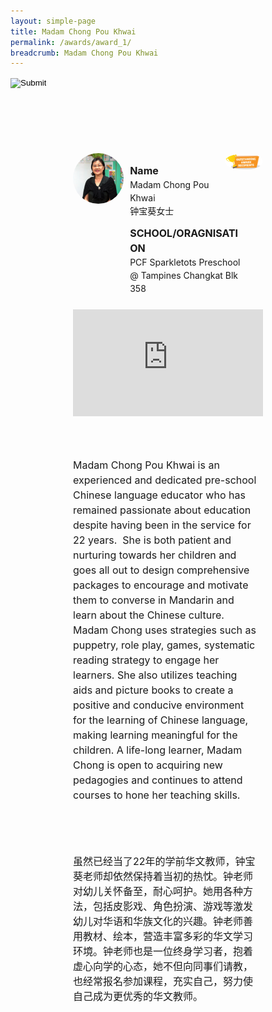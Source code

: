 ```yaml
---
layout: simple-page
title: Madam Chong Pou Khwai
permalink: /awards/award_1/
breadcrumb: Madam Chong Pou Khwai
---
```


<style>
    .wrapper {
        display: grid;
        margin-top: 50px;
        margin-left: 100px;
        margin-right: 100px;
        grid-template-columns: 10% 10% 10% 10% 10% 10% 10% 10% 10% 10%;
        grid-template-rows: 100px 100px auto auto auto;
    }

   .item1 {
        grid-column-start: 1;
        grid-column-end: 4;
        grid-row-start: 1;
        grid-row-end: 3;
        /* text-align: center; */
        margin-right: 10px;
    }

   .item2 {
        grid-column-start: 4;
        grid-column-end: 9;
        grid-row-start: 1;
        grid-row-end: 2;
        /* text-align: center; */
    }

   .item3 {
        grid-column-start: 4;
        grid-column-end: 10;
        grid-row-start: 2;
        grid-row-end: 3;
        /* text-align: center; */
    }

   .item4 {
        grid-column-start: 9;
        grid-column-end: 11;
        grid-row-start: 1;
        grid-row-end: 2;
        /* text-align: center; */
    }

   .item5 {
        grid-column-start: 1;
        grid-column-end: 11;
        grid-row-start: 3;
        grid-row-end: 4;
        margin-top: 50px;
        position:relative;
        padding-top:56.25%;
    }

   .item6 {
        grid-column-start: 1;
        grid-column-end: 11;
        grid-row-start: 4;
        grid-row-end: 5;
        margin-top: 50px;
        /* text-align: center; */
    }
    
   .item7 {
        grid-column-start: 1;
        grid-column-end: 11;
        grid-row-start: 5;
        grid-row-end: 6;
        margin-top: 50px;
        /* text-align: center; */
    }
</style>

<script>
        function goBack() {
          window.history.back();
        }
        </script>

<input type="image" name="btnBack" id="btnBack" onclick="goBack()" src="/images/btnBack.png" style="height:70px;">


<div class="wrapper">
        <div class="item1">
            <img style="border-radius: 50%; width: 100%;" src="/images/Madam Chong Pou Khwai_square.jpg">
        </div>

   <div class="item2">
                <p style="font-weight: bold;margin-bottom: 0px;font-size: 16px;line-height: 1.5;">Name</p>
                <p style="margin-top: 0px;font-size: 14px;line-height: 1.5;">
                    Madam Chong Pou Khwai<br>
                钟宝葵女士</p>
        </div>

   <div class="item3">
                <p style="font-weight: bold;margin-bottom: 0px;font-size: 16px;line-height: 1.5;">SCHOOL/ORAGNISATION</p>
                <p style="margin-top: 0px;font-size: 14px;line-height: 1.5;">
                    PCF Sparkletots Preschool @ Tampines Changkat Blk 358</p>
        </div>

   <div class="item4">
                <img style="border-radius: 50%; width: 200px;" src="/images/Outstanding.PNG">
   </div>

   <div class="item5">
                <iframe style="position:absolute;top:0;left:0;width:100%;height:100%;" src="https://www.youtube.com/embed/RWcO0Laqzyk" frameborder="0" allow="accelerometer; autoplay; encrypted-media; gyroscope; picture-in-picture" allowfullscreen></iframe>
   </div>
   
   <div class="item6">
            <p style="margin-right: 10px;font-size: 16px;line-height: 1.5;">
                Madam Chong Pou Khwai is an experienced and dedicated pre-school Chinese language educator who has remained passionate about education despite having been in the service for 22 years.  She is both patient and nurturing towards her children and goes all out to design comprehensive packages to encourage and motivate them to converse in Mandarin and learn about the Chinese culture. Madam Chong uses strategies such as puppetry, role play, games, systematic reading strategy to engage her learners. She also utilizes teaching aids and picture books to create a positive and conducive environment for the learning of Chinese language, making learning meaningful for the children. A life-long learner, Madam Chong is open to acquiring new pedagogies and continues to attend courses to hone her teaching skills.
                </p>
        </div>

   <div class="item7">
                <p style="margin-right: 10px;font-size: 16px;line-height: 1.5;">
                    虽然已经当了22年的学前华文教师，钟宝葵老师却依然保持着当初的热忱。钟老师对幼儿关怀备至，耐心呵护。她用各种方法，包括皮影戏、角色扮演、游戏等激发幼儿对华语和华族文化的兴趣。钟老师善用教材、绘本，营造丰富多彩的华文学习环境。钟老师也是一位终身学习者，抱着虚心向学的心态，她不但向同事们请教，也经常报名参加课程，充实自己，努力使自己成为更优秀的华文教师。
                    </p>
        </div>
</div>
